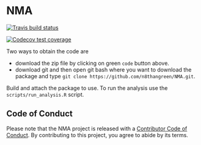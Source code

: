 # NMA

<!-- badges: start -->
[![Travis build status](https://travis-ci.com/n8thangreen/NMA.svg?branch=master)](https://travis-ci.com/n8thangreen/NMA)
<!-- badges: end -->
<!-- badges: start -->
[![Codecov test coverage](https://codecov.io/gh/n8thangreen/NMA/branch/master/graph/badge.svg)](https://codecov.io/gh/n8thangreen/NMA?branch=master)
<!-- badges: end -->
  
Two ways to obtain the code are

* download the zip file by clicking on green `code` button above.
* download git and then open git bash where you want to download the package and type `git clone https://github.com/n8thangreen/NMA.git`.

Build and attach the package to use.
To run the analysis use the `scripts/run_analysis.R` script.


## Code of Conduct

Please note that the NMA project is released with a [Contributor Code of Conduct](https://contributor-covenant.org/version/2/0/CODE_OF_CONDUCT.html). By contributing to this project, you agree to abide by its terms.


